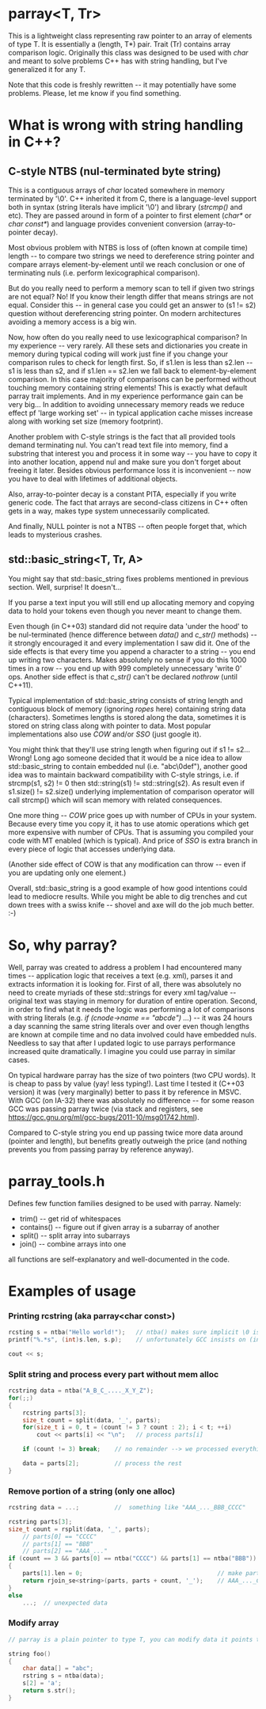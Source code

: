 # parray\<T, Tr\>

This is a lightweight class representing raw pointer to an array of elements of type T. It is essentially a (length, T*) pair.
Trait (Tr) contains array comparison logic. Originally this class was designed to be used with _char_ and meant to solve problems C++ has with string handling, but I've generalized it for any T.

Note that this code is freshly rewritten -- it may potentially have some problems. Please, let me know if you find something.

# What is wrong with string handling in C++?

## C-style NTBS (nul-terminated byte string)

This is a contiguous arrays of _char_ located somewhere in memory terminated by '\\0'. C++ inherited it from C, there is a language-level support both in syntax (string literals have implicit '\\0') and library (_strcmp()_ and etc). They are passed around in form of a pointer to first element (_char*_ or _char const*_) and language provides convenient conversion (array-to-pointer decay).

Most obvious problem with NTBS is loss of (often known at compile time) length -- to compare two strings we need to dereference string pointer and compare arrays element-by-element until we reach conclusion or one of terminating nuls (i.e. perform lexicographical comparison). 

But do you really need to perform a memory scan to tell if given two strings are not equal? No! If you know their length differ that means strings are not equal. Consider this -- in general case you could get an answer to (s1 != s2) question without dereferencing string pointer. On modern architectures avoiding a memory access is a big win.

Now, how often do you really need to use lexicographical comparison? In my experience -- very rarely. All these sets and dictionaries you create in memory during typical coding will work just fine if you change your comparison rules to check for length first. So, if s1.len is less than s2.len -- s1 is less than s2, and if s1.len == s2.len we fall back to element-by-element comparison. In this case majority of comparisons can be performed without touching memory containing string elements! This is exactly what default parray trait implements. And in my experience performance gain can be very big... In addition to avoiding unnecessary memory reads we reduce effect pf 'large working set' -- in typical application cache misses increase along with working set size (memory footprint).

Another problem with C-style strings is the fact that all provided tools demand terminating nul. You can't read text file into memory, find a substring that interest you and process it in some way -- you have to copy it into another location, append nul and make sure you don't forget about freeing it later. Besides obvious performance loss it is inconvenient -- now you have to deal with lifetimes of additional objects.

Also, array-to-pointer decay is a constant PITA, especially if you write generic code. The fact that arrays are second-class citizens in C++ often gets in a way, makes type system unnecessarily complicated.

And finally, NULL pointer is not a NTBS -- often people forget that, which leads to mysterious crashes.

## std::basic_string\<T, Tr, A\>

You might say that std::basic_string fixes problems mentioned in previous section. Well, surprise! It doesn't...

If you parse a text input you will still end up allocating memory and copying data to hold your tokens even though you never meant to change them.

Even though (in C++03) standard did not require data 'under the hood' to be nul-terminated (hence difference between _data()_ and _c_str()_ methods) -- it strongly encouraged it and every implementation I saw did it. One of the side effects is that every time you append a character to a string -- you end up writing two characters. Makes absolutely no sense if you do this 1000 times in a row -- you end up with 999 completely unnecessary 'write 0' ops. Another side effect is that _c_str()_ can't be declared _nothrow_ (until C++11).

Typical implementation of std::basic_string consists of string length and contiguous block of memory (ignoring _ropes_ here) containing string data (characters). Sometimes lengths is stored along the data, sometimes it is stored on string class along with pointer to data. Most popular implementations also use _COW_ and/or _SSO_ (just google it).

You might think that they'll use string length when figuring out if s1 != s2... Wrong! Long ago someone decided that it would be a nice idea to allow std::basic_string to contain embedded nul (i.e. "abc\\0def"), another good idea was to maintain backward compatibility with C-style strings, i.e. if strcmp(s1, s2) != 0 then std::string(s1) != std::string(s2). As result even if s1.size() != s2.size() underlying implementation of comparison operator will call strcmp() which will scan memory with related consequences.

One more thing -- _COW_ price goes up with number of CPUs in your system. Because every time you copy it, it has to use atomic operations which get more expensive with number of CPUs. That is assuming you compiled your code with MT enabled (which is typical). And price of _SSO_ is extra branch in every piece of logic that accesses underlying data.

(Another side effect of COW is that any modification can throw -- even if you are updating only one element.)

Overall, std::basic_string is a good example of how good intentions could lead to mediocre results. While you might be able to dig trenches and cut down trees with a swiss knife -- shovel and axe will do the job much better. :-)

# So, why parray?

Well, parray was created to address a problem I had encountered many times -- application logic that receives a text (e.g. xml), parses it and extracts information it is looking for. First of all, there was absolutely no need to create myriads of these std::strings for every xml tag/value -- original text was staying in memory for duration of entire operation. Second, in order to find what it needs the logic was performing a lot of comparisons with string literals (e.g. _if (cnode->name == "abcde") ..._) -- it was 24 hours a day scanning the same string literals over and over even though lengths are known at compile time and no data involved could have embedded nuls. Needless to say that after I updated logic to use parrays performance increased quite dramatically. I imagine you could use parray in similar cases.

On typical hardware parray has the size of two pointers (two CPU words). It is cheap to pass by value (yay! less typing!). Last time I tested it (C++03 version) it was (very marginally) better to pass it by reference in MSVC. With GCC (on IA-32) there was absolutely no difference -- for some reason GCC was passing parray twice (via stack and registers, see https://gcc.gnu.org/ml/gcc-bugs/2011-10/msg01742.html).

Compared to C-style string you end up passing twice more data around (pointer and length), but benefits greatly outweigh the price (and nothing prevents you from passing parray by reference anyway).

# parray_tools.h

Defines few function families designed to be used with parray. Namely:
- trim() -- get rid of whitespaces
- contains() -- figure out if given array is a subarray of another
- split() -- split array into subarrays
- join() -- combine arrays into one

all functions are self-explanatory and well-documented in the code.

# Examples of usage

### Printing rcstring (aka parray\<char const\>)

```C++
rcsting s = ntba("Hello world!");   // ntba() makes sure implicit \0 is ignored
printf("%.*s", (int)s.len, s.p);    // unfortunately GCC insists on (int) cast  :-\

cout << s;
```

### Split string and process every part without mem alloc

```C++
rcstring data = ntba("A_B_C_...._X_Y_Z");
for(;;)
{
    rcstring parts[3];
    size_t count = split(data, '_', parts);
    for(size_t i = 0, t = (count != 3 ? count : 2); i < t; ++i)
        cout << parts[i] << "\n";   // process parts[i]

    if (count != 3) break;    // no remainder --> we processed everything

    data = parts[2];          // process the rest
}
```

### Remove portion of a string (only one alloc)

```C++
rcstring data = ...;          //  something like "AAA_..._BBB_CCCC"

rcstring parts[3];
size_t count = rsplit(data, '_', parts);
    // parts[0] == "CCCC"
    // parts[1] == "BBB"
    // parts[2] == "AAA_..."
if (count == 3 && parts[0] == ntba("CCCC") && parts[1] == ntba("BBB"))
{
    parts[1].len = 0;                                      // make parts[1] empty
    return rjoin_se<string>(parts, parts + count, '_');    // AAA_..._CCCC
}
else
    ...;  // unexpected data
```

### Modify array

```C++
// parray is a plain pointer to type T, you can modify data it points to

string foo()
{
    char data[] = "abc";
    rstring s = ntba(data);
    s[2] = 'a';
    return s.str();
}
```
